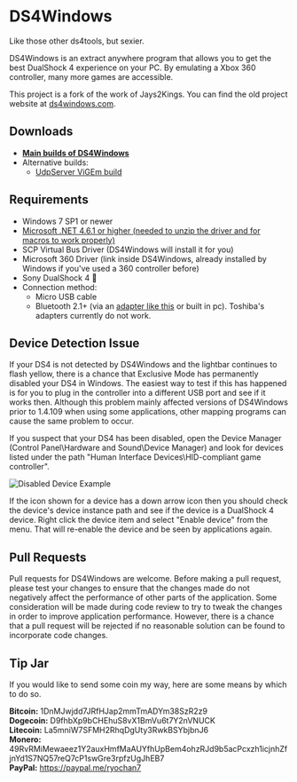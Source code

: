 # DS4Windows

Like those other ds4tools, but sexier.

DS4Windows is an extract anywhere program that allows you to get the best
DualShock 4 experience on your PC. By emulating a Xbox 360 controller, many
more games are accessible.

This project is a fork of the work of Jays2Kings. You can find the old project
website at [ds4windows.com](http://ds4windows.com).

## Downloads

- **[Main builds of DS4Windows](https://github.com/Ryochan7/DS4Windows/releases)**
- Alternative builds:
  - [UdpServer ViGEm build](http://ryochan7.xyz/ds4windows/test/DS4Windows_1.5.5_ViGEm_UdpServer_x64.zip)

## Requirements

- Windows 7 SP1 or newer
- [Microsoft .NET 4.6.1 or higher (needed to unzip the driver and for macros to
work properly)](https://www.microsoft.com/en-us/download/details.aspx?id=49982)
- SCP Virtual Bus Driver (DS4Windows will install it for you)
- Microsoft 360 Driver (link inside DS4Windows, already installed by Windows if
you've used a 360 controller before)
- Sony DualShock 4 🤔
- Connection method:
  - Micro USB cable
  - Bluetooth 2.1+ (via an
  [adapter like this](https://www.newegg.com/Product/Product.aspx?Item=N82E16833166126)
  or built in pc). Toshiba's adapters currently do not work.

## Device Detection Issue

If your DS4 is not detected by DS4Windows and the lightbar continues to
flash yellow, there is a chance that Exclusive Mode has permanently
disabled your DS4 in Windows. The easiest way to test if this has happened is
for you to plug in the controller into a different USB port and see if it
works then. Although this problem mainly affected versions of
DS4Windows prior to 1.4.109 when using some applications, other mapping
programs can cause the same problem to occur.

If you suspect that your DS4 has been disabled, open the Device Manager
(Control Panel\Hardware and Sound\Device Manager) and look for devices listed
under the path "Human Interface Devices\HID-compliant game controller".

![Disabled Device Example](https://i.imgur.com/KI3QX2i.png)

If the icon shown for a device has a down arrow icon then you should
check the device's device instance path and see if the device is a
DualShock 4 device. Right click the device item and select "Enable device"
from the menu. That will re-enable the device and be seen by applications
again.

## Pull Requests

Pull requests for DS4Windows are welcome. Before making a pull request, please
test your changes to ensure that the changes made do not negatively affect
the performance of other parts of the application. Some consideration will
be made during code review to try to tweak the changes in order to improve
application performance. However, there is a chance that a pull request will be
rejected if no reasonable solution can be found to incorporate code changes.

## Tip Jar

If you would like to send some coin my way, here are some means by
which to do so.

**Bitcoin:** 1DnMJwjdd7JRfHJap2mmTmADYm38SzR2z9  
**Dogecoin:** D9fhbXp9bCHEhuS8vX1BmVu6t7Y2nVNUCK  
**Litecoin:** La5mniW7SFMH2RhqDgUty3RwkBSYbjbnJ6  
**Monero:** 49RvRMiMewaeez1Y2auxHmfMaAUYfhUpBem4ohzRJd9b5acPcxzh1icjnhZfjnYd1S7NQ57reQ7cP1swGre3rpfzUgJhEB7  
**PayPal:** https://paypal.me/ryochan7
